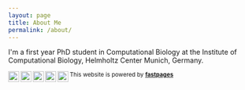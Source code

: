 ```yaml
---
layout: page
title: About Me
permalink: /about/
---
```


I'm a first year PhD student in Computational Biology at the Institute of Computational Biology, Helmholtz Center Munich, Germany.

[<img align="left" alt="Github" width="22px" src="https://cdn.jsdelivr.net/npm/simple-icons@3.4.1/icons/github.svg" />][Github]
[<img align="left" alt="Twitter" width="22px" src="https://cdn.jsdelivr.net/npm/simple-icons@3.4.1/icons/twitter.svg" />][Twitter]
[<img align="left" alt="Linkedin" width="22px" src="https://cdn.jsdelivr.net/npm/simple-icons@v3/icons/linkedin.svg" />][Linkedin]
[<img align="left" alt="GoogleScholar" width="22px" src="https://cdn.jsdelivr.net/npm/simple-icons@3.4.1/icons/googlescholar.svg" />][GoogleScholar]
[<img align="left" alt="Orcid" width="22px" src="https://cdn.jsdelivr.net/npm/simple-icons@3.4.1/icons/orcid.svg" />][ORCID]  
 
<sub>This website is powered by **[fastpages](https://github.com/fastai/fastpages)**<sub>

[Linkedin]: https://www.linkedin.com/in/giovanni-palla-25541578/
[Github]: https://github.com/giovp
[Twitter]: https://twitter.com/g_palla1
[GoogleScholar]: https://scholar.google.com/citations?user=20uwxzkAAAAJ&hl=en
[ORCID]: http://orcid.org/0000-0002-8004-4462
